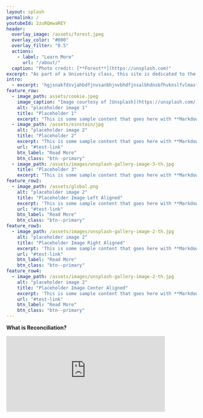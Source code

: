 ```yaml
---
layout: splash
permalink: /
youtubeId: 2zuRQmwaREY
header:
  overlay_image: /assets/forest.jpeg
  overlay_color: "#000"
  overlay_filter: "0.5"
  actions:
    - label: "Learn More"
      url: "/about/"
  caption: "Photo credit: [**Forest**](https://unsplash.com)"
excerpt: "As part of a University class, this site is dedicated to the process of reconciliation, as outlined in the Canadian Government's formal declaration."
intro: 
  - excerpt: 'hgjsnakfdsvjahbdfjnvsanbhjnvbhdfjnsalbhdnsbfhvknslfvlmasfjnavlmnjljnb"`'
feature_row:
  - image_path: assets/cookie.jpeg
    image_caption: "Image courtesy of [Unsplash](https://unsplash.com/)"
    alt: "placeholder image 1"
    title: "Placeholder 1"
    excerpt: "This is some sample content that goes here with **Markdown** formatting."
  - image_path: /assets/einstein/jpg
    alt: "placeholder image 2"
    title: "Placeholder 2"
    excerpt: "This is some sample content that goes here with **Markdown** formatting."
    url: "#test-link"
    btn_label: "Read More"
    btn_class: "btn--primary"
  - image_path: /assets/images/unsplash-gallery-image-3-th.jpg
    title: "Placeholder 3"
    excerpt: "This is some sample content that goes here with **Markdown** formatting."
feature_row2:
  - image_path: /assets/global.png
    alt: "placeholder image 2"
    title: "Placeholder Image Left Aligned"
    excerpt: 'This is some sample content that goes here with **Markdown** formatting. Left aligned with `type="left"`'
    url: "#test-link"
    btn_label: "Read More"
    btn_class: "btn--primary"
feature_row3:
  - image_path: /assets/images/unsplash-gallery-image-2-th.jpg
    alt: "placeholder image 2"
    title: "Placeholder Image Right Aligned"
    excerpt: 'This is some sample content that goes here with **Markdown** formatting. Right aligned with `type="right"`'
    url: "#test-link"
    btn_label: "Read More"
    btn_class: "btn--primary"
feature_row4:
  - image_path: /assets/images/unsplash-gallery-image-2-th.jpg
    alt: "placeholder image 2"
    title: "Placeholder Image Center Aligned"
    excerpt: 'This is some sample content that goes here with **Markdown** formatting. Centered with `type="center"`'
    url: "#test-link"
    btn_label: "Read More"
    btn_class: "btn--primary"
---
```

**What is Reconciliation?**
<iframe width="420" height="200" src="http://www.youtube.com/embed/2zuRQmwaREY" frameborder="0" allowfullscreen></iframe>
